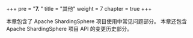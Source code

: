 +++
pre = "<b>7. </b>"
title = "其他"
weight = 7
chapter = true
+++

本章包含了 Apache ShardingSphere 项目使用中常见问题部分。 本章还包含 Apache ShardingSphere 项目 API 的变更历史部分。